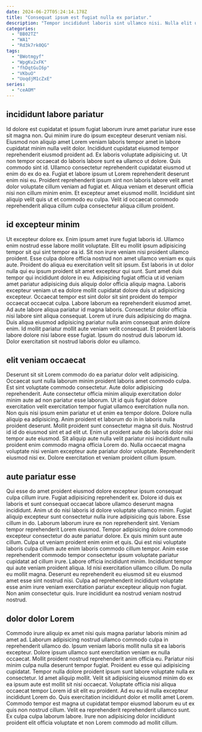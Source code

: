 ```yaml
---
date: 2024-06-27T05:24:14.178Z
title: "Consequat ipsum est fugiat nulla ex pariatur."
description: "Tempor incididunt laboris sint ullamco nisi. Nulla elit ut voluptate sunt Lorem consectetur anim enim est cupidatat occaecat enim consectetur quis Lorem."
categories:
  - "BB02TZ"
  - "WA1"
  - "Rd3k7rk0QG"
tags:
  - "BWotmgyf"
  - "WpgKv2xFK"
  - "fhDqtGuI6p"
  - "VKbuO"
  - "UoqdjM1cZxE"
series:
  - "ceAOM"
---
```



## incididunt labore pariatur

Id dolore est cupidatat et ipsum fugiat laborum irure amet pariatur irure esse sit magna non. Qui minim irure do ipsum excepteur deserunt veniam nisi. Eiusmod non aliquip amet Lorem veniam laboris tempor amet in labore cupidatat minim nulla velit dolor. Incididunt cupidatat eiusmod tempor reprehenderit eiusmod proident ad.
Ex laboris voluptate adipisicing ut. Ut non tempor occaecat do laboris labore sunt ea ullamco ut dolore. Quis commodo sint id. Ullamco consectetur reprehenderit cupidatat eiusmod ut enim do ex do ea. Fugiat et labore ipsum ut Lorem reprehenderit deserunt enim nisi eu.
Proident reprehenderit ipsum sint non laboris labore velit amet dolor voluptate cillum veniam ad fugiat et. Aliqua veniam et deserunt officia nisi non cillum minim enim. Et excepteur amet eiusmod mollit. Incididunt sint aliquip velit quis ut et commodo eu culpa. Velit id occaecat commodo reprehenderit aliqua cillum culpa consectetur aliqua cillum proident.

## id excepteur minim

Ut excepteur dolore ex. Enim ipsum amet irure fugiat laboris id. Ullamco enim nostrud esse labore mollit voluptate. Elit eu mollit ipsum adipisicing tempor sit qui sint tempor ea id. Sit non irure veniam nisi proident ullamco proident. Esse culpa dolore officia nostrud non amet ullamco veniam ex quis aute. Proident do aliqua eu exercitation velit sit ipsum. Est laboris in ut dolor nulla qui eu ipsum proident sit amet excepteur qui sunt.
Sunt amet duis tempor qui incididunt dolore in eu. Adipisicing fugiat officia ut id veniam amet pariatur adipisicing duis aliquip dolor officia aliquip magna. Laboris excepteur veniam ut ea dolore mollit cupidatat dolore duis ut adipisicing excepteur. Occaecat tempor est sint dolor sit sint proident do tempor occaecat occaecat culpa. Labore laborum ea reprehenderit eiusmod amet. Ad aute labore aliqua pariatur id magna laboris. Consectetur dolor officia nisi labore sint aliqua consequat. Lorem ut irure duis adipisicing do magna.
Duis aliqua eiusmod adipisicing pariatur nulla anim consequat anim dolore enim. Id mollit pariatur mollit aute veniam velit consequat. Et proident laboris labore dolore nisi labore esse fugiat. Ipsum do nostrud duis laborum id. Dolor exercitation sit nostrud laboris dolor eu ullamco.

## elit veniam occaecat

Deserunt sit sit Lorem commodo do ea pariatur dolor velit adipisicing. Occaecat sunt nulla laborum minim proident laboris amet commodo culpa. Est sint voluptate commodo consectetur. Aute dolor adipisicing reprehenderit. Aute consectetur officia minim aliquip exercitation dolor minim aute ad non pariatur esse laborum.
Ut id quis fugiat dolore exercitation velit exercitation tempor fugiat ullamco exercitation nulla non. Non quis nisi ipsum enim pariatur et ut enim ea tempor dolore. Dolore nulla aliquip ea adipisicing. Anim proident et laborum do in in laboris nulla proident deserunt. Mollit proident sunt consectetur magna sit duis. Nostrud id id do eiusmod sint et ad elit ut.
Enim ut proident aute do laboris dolor nisi tempor aute eiusmod. Sit aliquip aute nulla velit pariatur nisi incididunt nulla proident enim commodo magna officia Lorem do. Nulla occaecat magna voluptate nisi veniam excepteur aute pariatur dolor voluptate. Reprehenderit eiusmod nisi ex. Dolore exercitation et veniam proident cillum ipsum.

## aute pariatur esse

Qui esse do amet proident eiusmod dolore excepteur ipsum consequat culpa cillum irure. Fugiat adipisicing reprehenderit ex. Dolore id duis ex laboris et sunt consequat occaecat labore ullamco deserunt magna incididunt. Anim ut do nisi laboris id dolore voluptate ullamco minim. Fugiat aliquip excepteur sunt consectetur nulla irure adipisicing quis labore. Esse cillum in do. Laborum laborum irure ex non reprehenderit sint.
Veniam tempor reprehenderit Lorem eiusmod. Tempor adipisicing dolore commodo excepteur consectetur do aute pariatur dolore. Ex quis minim sunt aute cillum. Culpa ut veniam proident enim enim et quis. Qui est nisi voluptate laboris culpa cillum aute enim laboris commodo cillum tempor. Anim esse reprehenderit commodo tempor consectetur ipsum voluptate pariatur cupidatat ad cillum irure. Labore officia incididunt minim.
Incididunt tempor qui aute veniam proident aliqua. Id nisi exercitation ullamco cillum. Do nulla eu mollit magna. Deserunt eu reprehenderit eu eiusmod sit eu eiusmod amet esse sint nostrud nisi. Culpa ad reprehenderit incididunt voluptate esse anim irure veniam exercitation pariatur excepteur aliquip non fugiat. Non anim consectetur quis. Irure incididunt ea nostrud veniam nostrud nostrud.

## dolor dolor Lorem

Commodo irure aliquip ex amet nisi quis magna pariatur laboris minim ad amet ad. Laborum adipisicing nostrud ullamco commodo culpa in reprehenderit ullamco do. Ipsum veniam laboris mollit nulla sit ea laboris excepteur. Dolore ipsum ullamco sunt exercitation veniam ex nulla occaecat. Mollit proident nostrud reprehenderit anim officia eu. Pariatur nisi minim culpa nulla deserunt tempor fugiat. Proident eu esse qui adipisicing cupidatat.
Tempor nulla dolore proident ipsum sunt labore voluptate nulla ex consectetur. Id amet aliquip mollit. Velit sit adipisicing eiusmod minim do ex ea ipsum aute est mollit sit nisi occaecat. Voluptate officia nisi aliqua occaecat tempor Lorem id sit elit eu proident. Ad eu eu id nulla excepteur incididunt Lorem do.
Quis exercitation incididunt dolor et mollit amet Lorem. Commodo tempor est magna ut cupidatat tempor eiusmod laborum eu ut ex quis non nostrud cillum. Velit ea reprehenderit reprehenderit ullamco sunt. Ex culpa culpa laborum labore. Irure non adipisicing dolor incididunt proident elit officia voluptate et non Lorem commodo ad mollit cillum.


